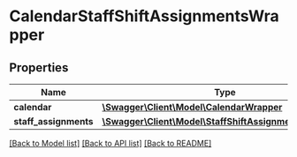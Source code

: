 # CalendarStaffShiftAssignmentsWrapper

## Properties
Name | Type | Description | Notes
------------ | ------------- | ------------- | -------------
**calendar** | [**\Swagger\Client\Model\CalendarWrapper**](CalendarWrapper.md) |  | [optional] 
**staff_assignments** | [**\Swagger\Client\Model\StaffShiftAssignmentsWrapper[]**](StaffShiftAssignmentsWrapper.md) |  | [optional] 

[[Back to Model list]](../README.md#documentation-for-models) [[Back to API list]](../README.md#documentation-for-api-endpoints) [[Back to README]](../README.md)


